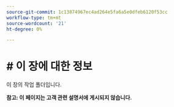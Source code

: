 ```yaml
---
source-git-commit: 1c13874967ec4ad264e5fa6a5e0dfeb6120f53cc
workflow-type: tm+mt
source-wordcount: '21'
ht-degree: 0%

---
```

# # 이 장에 대한 정보

이 장의 작업 폴더입니다.

**참고: 이 페이지는 고객 관련 설명서에 게시되지 않습니다.**
